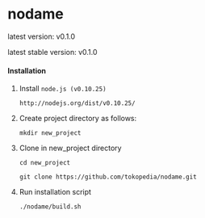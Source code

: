 nodame
====================

latest version: v0.1.0

latest stable version: v0.1.0



#### Installation
1. Install `node.js (v0.10.25)`

   `http://nodejs.org/dist/v0.10.25/`

2. Create project directory as follows:

   `mkdir new_project`

3. Clone in new_project directory

   `cd new_project`
   
   `git clone https://github.com/tokopedia/nodame.git`  

4. Run installation script

   `./nodame/build.sh`
